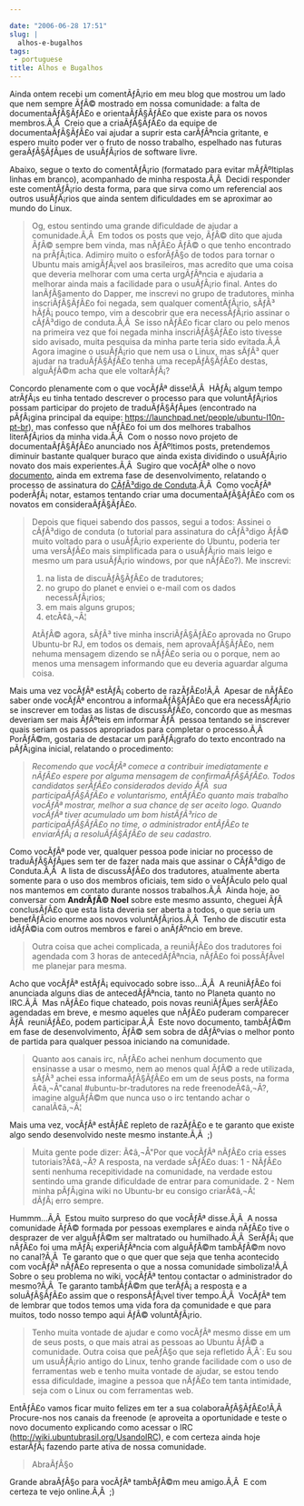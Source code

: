 ```yaml
---

date: "2006-06-28 17:51"
slug: |
  alhos-e-bugalhos
tags:
 - portuguese
title: Alhos e Bugalhos
---
```


Ainda ontem recebi um comentÃƒÂ¡rio em meu blog que mostrou um lado que
nem sempre ÃƒÂ© mostrado em nossa comunidade: a falta de
documentaÃƒÂ§ÃƒÂ£o e orientaÃƒÂ§ÃƒÂ£o que existe para os novos
membros.Ã‚Â  Creio que a criaÃƒÂ§ÃƒÂ£o da equipe de documentaÃƒÂ§ÃƒÂ£o
vai ajudar a suprir esta carÃƒÂªncia gritante, e espero muito poder ver
o fruto de nosso trabalho, espelhado nas futuras geraÃƒÂ§ÃƒÂµes de
usuÃƒÂ¡rios de software livre.

Abaixo, segue o texto do comentÃƒÂ¡rio (formatado para evitar
mÃƒÂºltiplas linhas em branco), acompanhado de minha resposta.Ã‚Â 
Decidi responder este comentÃƒÂ¡rio desta forma, para que sirva como um
referencial aos outros usuÃƒÂ¡rios que ainda sentem dificuldades em se
aproximar ao mundo do Linux.

> Og, estou sentindo uma grande dificuldade de ajudar a comunidade.Ã‚Â 
> Em todos os posts que vejo, ÃƒÂ© dito que ajuda ÃƒÂ© sempre bem vinda,
> mas nÃƒÂ£o ÃƒÂ© o que tenho encontrado na prÃƒÂ¡tica. Adimiro muito o
> esforÃƒÂ§o de todos para tornar o Ubuntu mais amigÃƒÂ¡vel aos
> brasileiros, mas acredito que uma coisa que deveria melhorar com uma
> certa urgÃƒÂªncia e ajudaria a melhorar ainda mais a facilidade para o
> usuÃƒÂ¡rio final. Antes do lanÃƒÂ§amento do Dapper, me inscrevi no
> grupo de tradutores, minha inscriÃƒÂ§ÃƒÂ£o foi negada, sem qualquer
> comentÃƒÂ¡rio, sÃƒÂ³ hÃƒÂ¡ pouco tempo, vim a descobrir que era
> necessÃƒÂ¡rio assinar o cÃƒÂ³digo de conduta.Ã‚Â  Se isso nÃƒÂ£o ficar
> claro ou pelo menos na primeira vez que foi negada minha
> inscriÃƒÂ§ÃƒÂ£o isto tivesse sido avisado, muita pesquisa da minha
> parte teria sido evitada.Ã‚Â  Agora imagine o usuÃƒÂ¡rio que nem usa o
> Linux, mas sÃƒÂ³ quer ajudar na traduÃƒÂ§ÃƒÂ£o tenha uma
> recepÃƒÂ§ÃƒÂ£o destas, alguÃƒÂ©m acha que ele voltarÃƒÂ¡?

Concordo plenamente com o que vocÃƒÂª disse!Ã‚Â  HÃƒÂ¡ algum tempo
atrÃƒÂ¡s eu tinha tentado descrever o processo para que voluntÃƒÂ¡rios
possam participar do projeto de traduÃƒÂ§ÃƒÂµes (encontrado na pÃƒÂ¡gina
principal da equipe: <https://launchpad.net/people/ubuntu-l10n-pt-br>),
mas confesso que nÃƒÂ£o foi um dos melhores trabalhos literÃƒÂ¡rios da
minha vida.Ã‚Â  Com o nosso novo projeto de documentaÃƒÂ§ÃƒÂ£o anunciado
nos ÃƒÂºltimos posts, pretendemos diminuir bastante qualquer buraco que
ainda exista dividindo o usuÃƒÂ¡rio novato dos mais experientes.Ã‚Â 
Sugiro que vocÃƒÂª olhe o novo
[documento](http://wiki.ubuntubrasil.org/AssinarCodigoDeConduta), ainda
em extrema fase de desenvolvimento, relatando o processo de assinatura
do [CÃƒÂ³digo de
Conduta](http://wiki.ubuntubrasil.org/CodigodeConduta1.0.1).Ã‚Â  Como
vocÃƒÂª poderÃƒÂ¡ notar, estamos tentando criar uma documentaÃƒÂ§ÃƒÂ£o
com os novatos em consideraÃƒÂ§ÃƒÂ£o.

> Depois que fiquei sabendo dos passos, segui a todos: Assinei o
> cÃƒÂ³digo de conduta (o tutorial para assinatura do cÃƒÂ³digo ÃƒÂ©
> muito voltado para o usuÃƒÂ¡rio experiente do Ubuntu, poderia ter uma
> versÃƒÂ£o mais simplificada para o usuÃƒÂ¡rio mais leigo e mesmo um
> para usuÃƒÂ¡rio windows, por que nÃƒÂ£o?). Me inscrevi:
>
> 1.  na lista de discuÃƒÂ§ÃƒÂ£o de tradutores;
> 2.  no grupo do planet e enviei o e-mail com os dados necessÃƒÂ¡rios;
> 3.  em mais alguns grupos;
> 4.  etcÃ¢â‚¬Â¦
>
> AtÃƒÂ© agora, sÃƒÂ³ tive minha inscriÃƒÂ§ÃƒÂ£o aprovada no Grupo
> Ubuntu-br RJ, em todos os demais, nem aprovaÃƒÂ§ÃƒÂ£o, nem nehuma
> mensagem dizendo se nÃƒÂ£o seria ou o porque, nem ao menos uma
> mensagem informando que eu deveria aguardar alguma coisa.

Mais uma vez vocÃƒÂª estÃƒÂ¡ coberto de razÃƒÂ£o!Ã‚Â  Apesar de nÃƒÂ£o
saber onde vocÃƒÂª encontrou a informaÃƒÂ§ÃƒÂ£o que era necessÃƒÂ¡rio se
inscrever em todas as listas de discussÃƒÂ£o, concordo que as mesmas
deveriam ser mais ÃƒÂºteis em informar ÃƒÂ  pessoa tentando se inscrever
quais seriam os passos apropriados para completar o processo.Ã‚Â 
PorÃƒÂ©m, gostaria de destacar um parÃƒÂ¡grafo do texto encontrado na
pÃƒÂ¡gina inicial, relatando o procedimento:

> *Recomendo que vocÃƒÂª comece a contribuir imediatamente e nÃƒÂ£o
> espere por alguma mensagem de confirmaÃƒÂ§ÃƒÂ£o. Todos candidatos
> serÃƒÂ£o considerados devido ÃƒÂ  sua participaÃƒÂ§ÃƒÂ£o e
> voluntarismo, entÃƒÂ£o quanto mais trabalho vocÃƒÂª mostrar, melhor a
> sua chance de ser aceito logo. Quando vocÃƒÂª tiver acumulado um bom
> histÃƒÂ³rico de participaÃƒÂ§ÃƒÂ£o no time, o administrador entÃƒÂ£o
> te enviarÃƒÂ¡ a resoluÃƒÂ§ÃƒÂ£o de seu cadastro.*

Como vocÃƒÂª pode ver, qualquer pessoa pode iniciar no processo de
traduÃƒÂ§ÃƒÂµes sem ter de fazer nada mais que assinar o CÃƒÂ³digo de
Conduta.Ã‚Â  A lista de discussÃƒÂ£o dos tradutores, atualmente aberta
somente para o uso dos membros oficiais, tem sido o veÃƒÂ­culo pelo qual
nos mantemos em contato durante nossos trabalhos.Ã‚Â  Ainda hoje, ao
conversar com **AndrÃƒÂ© Noel** sobre este mesmo assunto, cheguei ÃƒÂ 
conclusÃƒÂ£o que esta lista deveria ser aberta a todos, o que seria um
benefÃƒÂ­cio enorme aos novos voluntÃƒÂ¡rios.Ã‚Â  Tenho de discutir esta
idÃƒÂ©ia com outros membros e farei o anÃƒÂºncio em breve.

> Outra coisa que achei complicada, a reuniÃƒÂ£o dos tradutores foi
> agendada com 3 horas de antecedÃƒÂªncia, nÃƒÂ£o foi possÃƒÂ­vel me
> planejar para mesma.

Acho que vocÃƒÂª estÃƒÂ¡ equivocado sobre isso...Ã‚Â  A reuniÃƒÂ£o foi
anunciada alguns dias de antecedÃƒÂªncia, tanto no Planeta quanto no
IRC.Ã‚Â  Mas nÃƒÂ£o fique chateado, pois novas reuniÃƒÂµes serÃƒÂ£o
agendadas em breve, e mesmo aqueles que nÃƒÂ£o puderam comparecer ÃƒÂ 
reuniÃƒÂ£o, podem participar.Ã‚Â  Este novo documento, tambÃƒÂ©m em fase
de desenvolvimento, ÃƒÂ© sem sobra de dÃƒÂºvias o melhor ponto de
partida para qualquer pessoa iniciando na comunidade.

> Quanto aos canais irc, nÃƒÂ£o achei nenhum documento que ensinasse a
> usar o mesmo, nem ao menos qual ÃƒÂ© a rede utilizada, sÃƒÂ³ achei
> essa informaÃƒÂ§ÃƒÂ£o em um de seus posts, na forma Ã¢â‚¬Å"canal
> \#ubuntu-br-tradutores na rede freenodeÃ¢â‚¬Â?, imagine alguÃƒÂ©m que
> nunca uso o irc tentando achar o canalÃ¢â‚¬Â¦

Mais uma vez, vocÃƒÂª estÃƒÂ£ repleto de razÃƒÂ£o e te garanto que
existe algo sendo desenvolvido neste mesmo instante.Ã‚Â  ;)

> Muita gente pode dizer: Ã¢â‚¬Å"Por que vocÃƒÂª nÃƒÂ£o cria esses
> tutoriais?Ã¢â‚¬Â? A resposta, na verdade sÃƒÂ£o duas: 1 - NÃƒÂ£o senti
> nenhuma recepitividade na comunidade, na verdade estou sentindo uma
> grande dificuldade de entrar para comunidade. 2 - Nem minha pÃƒÂ¡gina
> wiki no Ubuntu-br eu consigo criarÃ¢â‚¬Â¦ dÃƒÂ¡ erro sempre.

Hummm...Ã‚Â  Estou muito surpreso do que vocÃƒÂª disse.Ã‚Â  A nossa
comunidade ÃƒÂ© formada por pessoas exemplares e ainda nÃƒÂ£o tive o
desprazer de ver alguÃƒÂ©m ser maltratado ou humilhado.Ã‚Â  SerÃƒÂ¡ que
nÃƒÂ£o foi uma mÃƒÂ¡ experiÃƒÂªncia com alguÃƒÂ©m tambÃƒÂ©m novo no
canal?Ã‚Â  Te garanto que o que quer que seja que tenha acontecido com
vocÃƒÂª nÃƒÂ£o representa o que a nossa comunidade simboliza!Ã‚Â  Sobre
o seu problema no wiki, vocÃƒÂª tentou contactar o administrador do
mesmo?Ã‚Â  Te garanto tambÃƒÂ©m que terÃƒÂ¡ a resposta e a soluÃƒÂ§ÃƒÂ£o
assim que o responsÃƒÂ¡vel tiver tempo.Ã‚Â  VocÃƒÂª tem de lembrar que
todos temos uma vida fora da comunidade e que para muitos, todo nosso
tempo aqui ÃƒÂ© voluntÃƒÂ¡rio.

> Tenho muita vontade de ajudar e como vocÃƒÂª mesmo disse em um de seus
> posts, o que mais atrai as pessoas ao Ubuntu ÃƒÂ© a comunidade. Outra
> coisa que peÃƒÂ§o que seja refletido Ã‚Â´: Eu sou um usuÃƒÂ¡rio antigo
> do Linux, tenho grande facilidade com o uso de ferramentas web e tenho
> muita vontade de ajudar, se estou tendo essa dificuldade, imagine a
> pessoa que nÃƒÂ£o tem tanta intimidade, seja com o Linux ou com
> ferramentas web.

EntÃƒÂ£o vamos ficar muito felizes em ter a sua colaboraÃƒÂ§ÃƒÂ£o!Ã‚Â 
Procure-nos nos canais da freenode (e aproveita a oportunidade e teste o
novo documento explicando como acessar o IRC
(<http://wiki.ubuntubrasil.org/UsandoIRC>), e com certeza ainda hoje
estarÃƒÂ¡ fazendo parte ativa de nossa comunidade.

> AbraÃƒÂ§o

Grande abraÃƒÂ§o para vocÃƒÂª tambÃƒÂ©m meu amigo.Ã‚Â  E com certeza te
vejo online.Ã‚Â  ;)
